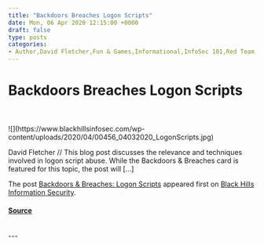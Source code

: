 ```yaml
---
title: "Backdoors Breaches Logon Scripts"
date: Mon, 06 Apr 2020 12:15:00 +0000
draft: false
type: posts
categories: 
- Author,David Fletcher,Fun & Games,Informational,InfoSec 101,Red Team,Backdoors & Breaches
---
```

# Backdoors Breaches Logon Scripts

<br/>

<br/>
![](https://www.blackhillsinfosec.com/wp-content/uploads/2020/04/00456_04032020_LogonScripts.jpg)

David Fletcher // This blog post discusses the relevance and techniques involved in logon script abuse. While the Backdoors & Breaches card is featured for this topic, the post will \[…\]

The post [Backdoors & Breaches: Logon Scripts](https://www.blackhillsinfosec.com/backdoors-breaches-logon-scripts/) appeared first on [Black Hills Information Security](https://www.blackhillsinfosec.com).

#### [Source](https://www.blackhillsinfosec.com/backdoors-breaches-logon-scripts/)

<br/>
---
